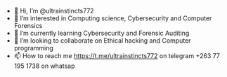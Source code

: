 - 👋 Hi, I’m @ultrainstincts772
- 👀 I’m interested in Computing science, Cybersecurity and Computer Forensics
- 🌱 I’m currently learning Cybersecurity and Forensic Auditing 
- 💞️ I’m looking to collaborate on Ethical hacking and Computer programming 
- 📫 How to reach me https://t.me/ultrainstincts772 on telegram
              +263 77 195 1738 on whatsap 

<!---
ultrainstincts772/ultrainstincts772 is a ✨ special ✨ repository because its `README.md` (this file) appears on your GitHub profile.
You can click the Preview link to take a look at your changes.
--->
